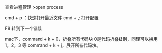 查看进程管理 >open process

cmd + p ：快速打开最近文件
cmd + ,: 打开配置

F8	转到下一个错误

mac下，command + k + 0，折叠所有代码块
0是代码折叠级别，同理可以换用1，2，3 等
command + k + j，展开所有代码块。
